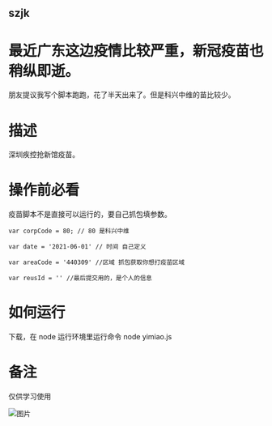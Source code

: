 ## szjk
# 最近广东这边疫情比较严重，新冠疫苗也稍纵即逝。

朋友提议我写个脚本跑跑，花了半天出来了。但是科兴中维的苗比较少。

# 描述

深圳疾控抢新馆疫苗。

# 操作前必看

疫苗脚本不是直接可以运行的，要自己抓包填参数。


```
var corpCode = 80; // 80 是科兴中维

var date = '2021-06-01' // 时间 自己定义

var areaCode = '440309' //区域 抓包获取你想打疫苗区域

var reusId = '' //最后提交用的，是个人的信息
```


# 如何运行

下载，在 node 运行环境里运行命令 node yimiao.js

# 备注

仅供学习使用


![图片](http://tiebapic.baidu.com/forum/pic/item/f7246b600c3387449d02a7ce460fd9f9d62aa0b9.jpg)

